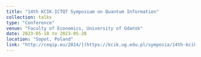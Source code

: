 ```yaml
---
title: "14th KCIK-ICTQT Symposium on Quantum Information"
collection: talks
type: "Conference"
venue: "Faculty of Economics, University of Gdańsk"
date: 2023-05-18 to 2023-05-20
location: "Sopot, Poland"
link: "http://ceqip.eu/2024/](https://kcik.ug.edu.pl/symposia/14th-kcik-ictqt-symposium-on-quantum-information/"
---
```


